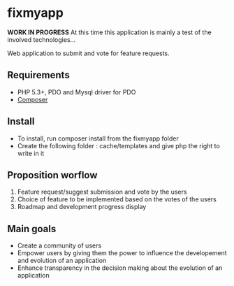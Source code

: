 fixmyapp
========

__WORK IN PROGRESS__ At this time this application is mainly a test of the involved technologies...

Web application to submit and vote for feature requests. 

## Requirements

* PHP 5.3+, PDO and Mysql driver for PDO
* [Composer](http://getcomposer.org)

## Install

* To install, run composer install from the fixmyapp folder
* Create the following folder : cache/templates and give php the right to write in it

## Proposition worflow

1. Feature request/suggest submission and vote by the users
2. Choice of feature to be implemented based on the votes of the users
3. Roadmap and development progress display

## Main goals

* Create a community of users
* Empower users by giving them the power to influence the developement and evolution of an application
* Enhance transparency in the decision making about the evolution of an application

